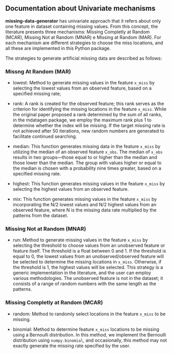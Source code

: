 ## Documentation about Univariate mechanisms

**missing-data-generator** has univariate approach that it refers about only one feature in dataset containing missing values. From this concept, the literature presents three mechanisms: Missing Completly at Random (MCAR), Missing Not at Random (MNAR) e Missing at Random (MAR). For each mechanism are different strategies to choose the miss locations, and all these are implemented in this Python package.

The strategies to generate artificial missing data are described as follows:
### Missng At Random (MAR)

- lowest: Method to generate missing values in the feature `x_miss` by selecting the lowest values from an observed feature, based on a specified missing rate;

- rank: A rank is created for the observed feature; this rank serves as the criterion for identifying the missing locations in the feature `x_miss`. While the original paper proposed a rank determined by the sum of all ranks, in the mdatagen package, we employ the maximum rank plus 1 to determine whether the index will be missing. If the target missing rate is not achieved after 50 iterations, new random numbers are generated to facilitate continued searching.

- median: This function generates missing data in the feature `x_miss` by utilizing the median of an observed feature `x_obs`. The median of `x_obs` results in two groups—those equal to or higher than the median and those lower than the median. The group with values higher or equal to the median is chosen with a probability nine times greater, based on a specified missing rate.

- highest: This function generates missing values in the feature `x_miss` by selecting the highest values from an observed feature.

- mix: This function generates missing values in the feature `x_miss` by incorporating the N/2 lowest values and N/2 highest values from an observed feature, where N is the missing data rate multiplied by the patterns from the dataset.

### Missing Not at Random (MNAR) 
- run: Method to generate missing values in the feature `x_miss` by selecting the threshold to choose values from an unobserved feature or feature itself. The threshold is a float between 0 and 1. If the threshold is equal to 0, the lowest values from an unobserved/observed feature will be selected to determine the missing locations in `x_miss`. Otherwise, if the threshold is 1, the highest values will be selected. This strategy is a generic implementation in the literature, and the user can employ various methodologies. The unobserved feature is not in the dataset; it consists of a range of random numbers with the same length as the patterns.

### Missing Completly at Random (MCAR)
- random: Method to randomly select locations in the feature `x_miss` to be missing.

- binomial: Method to determine feature `x_miss` locations to be missing using a Bernoulli distribution. In this method, we implement the Bernoulli distribution using `numpy.binomial`, and occasionally, this method may not exactly generate the missing rate specified by the user.
